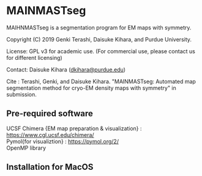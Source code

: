 # MAINMASTseg
MAIHNMASTseg is a segmentation program for EM maps with symmetry.

Copyright (C) 2019 Genki Terashi, Daisuke Kihara, and Purdue University.

License: GPL v3 for academic use. (For commercial use, please contact us for different licensing)

Contact: Daisuke Kihara (dkihara@purdue.edu)

Cite : Terashi, Genki, and Daisuke Kihara. "MAINMASTseg: Automated map segmentation method for cryo-EM density maps with symmetry" in submission. 


## Pre-required software

UCSF Chimera {EM map preparation & visualization} : https://www.cgl.ucsf.edu/chimera/  
Pymol{for visualiztion} : https://pymol.org/2/  
OpenMP library

## Installation for MacOS



